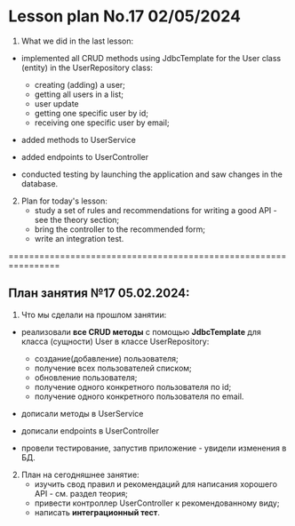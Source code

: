 # Lesson plan No.17 02/05/2024

1. What we did in the last lesson:
- implemented all CRUD methods using JdbcTemplate for the User class (entity) in the UserRepository class:
    - creating (adding) a user;
    - getting all users in a list;
    - user update
    - getting one specific user by id;
    - receiving one specific user by email;

- added methods to UserService
- added endpoints to UserController
- conducted testing by launching the application and saw changes in the database.

2. Plan for today's lesson:
    - study a set of rules and recommendations for writing a good API - see the theory section;
    - bring the controller to the recommended form;
    - write an integration test.

================================================================

## План занятия №17 05.02.2024:

1. Что мы сделали на прошлом занятии:
- реализовали **все CRUD методы** с помощью **JdbcTemplate** для класса (сущности) User в классе UserRepository:
  - создание(добавление) пользователя;
  - получение всех пользователей списком;
  - обновление пользователя;
  - получение одного конкретного пользователя по id;
  - получение одного конкретного пользователя по email.

- дописали методы в UserService
- дописали endpoints в UserController
- провели тестирование, запустив приложение - увидели изменения в БД.

2. План на сегодняшнее занятие:
   - изучить свод правил и рекомендаций для написания хорошего API - см. раздел теория;
   - привести контроллер UserController к рекомендованному виду;
   - написать **интеграционный тест**.







